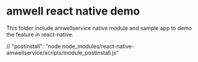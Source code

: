 # amwell react native demo

This folder include amwellservice native module and sample app to demo the feature in react-native.

// "postinstall": "node node_modules/react-native-amwellservice/scripts/module_postinstall.js"
